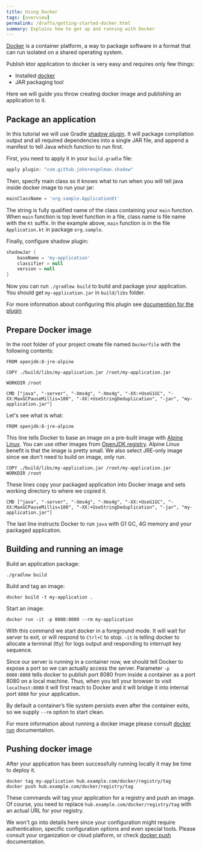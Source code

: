 ```yaml
---
title: Using Docker
tags: [overview]
permalink: /drafts/getting-started-docker.html
summary: Explains how to get up and running with Docker
---
```


[Docker](https://www.docker.com) is a container platform, a way to package software in a format that can run isolated on a shared operating system.

Publish ktor application to docker is very easy and requires only few things:

* Installed [docker](https://www.docker.com)
* JAR packaging tool

Here we will guide you throw creating docker image and publishing an application to it.

## Package an application

In this tutorial we will use Gradle [shadow plugin](https://github.com/johnrengelman/shadow). It will package
compilation output and all required dependencies into a single JAR file, and append a manifest to tell Java which
function to run first. 

First, you need to apply it in your `build.gradle` file:

```groovy
apply plugin: "com.github.johnrengelman.shadow"
``` 

Then, specify main class so it knows what to run when you will tell java inside docker image to run your jar:

```groovy
mainClassName = 'org.sample.ApplicationKt'
```

The string is fully qualified name of the class containing your `main` function. When `main` function is top level
function in a file, class name is file name with the `Kt` suffix. In the example above, `main` function is in the
file `Application.kt` in package `org.sample`.

Finally, configure shadow plugin:

```groovy
shadowJar {
    baseName = 'my-application'
    classifier = null
    version = null
}
```

Now you can run `./gradlew build` to build and package your application. You should get `my-application.jar` 
in `build/libs` folder.  

For more information about configuring this plugin see [documention for the plugin](http://imperceptiblethoughts.com/shadow/)

## Prepare Docker image

In the root folder of your project create file named `Dockerfile` with the following contents:

```text
FROM openjdk:8-jre-alpine

COPY ./build/libs/my-application.jar /root/my-application.jar

WORKDIR /root

CMD ["java", "-server", "-Xms4g", "-Xmx4g", "-XX:+UseG1GC", "-XX:MaxGCPauseMillis=100", "-XX:+UseStringDeduplication", "-jar", "my-application.jar"]
```

Let's see what is what:

```text
FROM openjdk:8-jre-alpine
```

This line tells Docker to base an image on a pre-built image with [Alpine Linux](https://alpinelinux.org/). You can use other images 
from [OpenJDK registry](https://hub.docker.com/_/openjdk/). Alpine Linux benefit is that the image is pretty small. 
We also select JRE-only image since we don't need to build on image, only run.

```text
COPY ./build/libs/my-application.jar /root/my-application.jar
WORKDIR /root
```

These lines copy your packaged application into Docker image and sets working directory to where we copied it.

```text
CMD ["java", "-server", "-Xms4g", "-Xmx4g", "-XX:+UseG1GC", "-XX:MaxGCPauseMillis=100", "-XX:+UseStringDeduplication", "-jar", "my-application.jar"]
```

The last line instructs Docker to run `java` with G1 GC, 4G memory and your packaged application. 

## Building and running an image

Build an application package:

```
./gradlew build
```

Build and tag an image:

```
docker build -t my-application .
```

Start an image:

```
docker run -it -p 8080:8080 --rm my-application
```

With this command we start docker in a foreground mode. It will wait for server to exit, or will respond to `Ctrl+C`
to stop. `-it` is telling docker to allocate a terminal (tty) for logs output and responding to interrupt key sequence. 

Since our server is running in a container now, we should tell Docker to expose a port so we can actually access the
server. Parameter `-p 8080:8080` tells docker to publish port 8080 from inside a container as a port 8080 on a local
machine. Thus, when you tell your browser to visit `localhost:8080` it will first reach to Docker and it will bridge
it into internal port `8080` for your application. 

By default a container’s file system persists even after the container exits, so we supply `--rm` option to start clean.

For more information about running a docker image please consult [docker run](https://docs.docker.com/engine/reference/run) 
documentation. 

## Pushing docker image 

After your application has been successfully running locally it may be time to deploy it.

```text
docker tag my-application hub.example.com/docker/registry/tag
docker push hub.example.com/docker/registry/tag
```
 
These commands will tag your application for a registry and push an image. 
Of course, you need to replace `hub.example.com/docker/registry/tag` with an actual URL for your registry.

We won't go into details here since your configuration might require authentication, specific configuration options 
and even special tools. Please consult your organization or cloud platform, or 
check [docker push](https://docs.docker.com/engine/reference/commandline/push/) documentation.